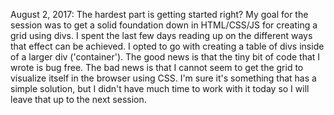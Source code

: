 August 2, 2017:
  The hardest part is getting started right?  My goal for the session was to get a solid foundation down in HTML/CSS/JS for creating a grid using divs.  I spent the last few days reading up on the different ways that effect can be achieved.  I opted to go with creating a table of divs inside of a larger div ('container').  The good news is that the tiny bit of code that I wrote is bug free.  The bad news is that I cannot seem to get the grid to visualize itself in the browser using CSS. I'm sure it's something that has a simple solution, but I didn't have much time to work with it today so I will leave that up to the next session.   
